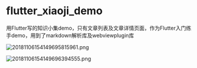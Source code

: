 # flutter_xiaoji_demo
用Flutter写的知识小集demo，只有文章列表及文章详情页面，作为Flutter入门练手demo，用到了markdown解析库及webviewplugin库   




![20181106154149695815961.png](http://lyz0818.5166.info/20181106154149695815961.png)   


![20181106154149696394555.png](http://lyz0818.5166.info/20181106154149696394555.png)   

